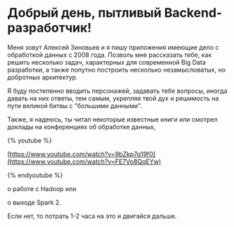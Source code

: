 # Добрый день, пытливый Backend-разработчик!

Меня зовут Алексей Зиновьев и я пишу приложения имеющие дело с обработкой данных с 2008 года. Позволь мне рассказать тебе, как решить несколько задач, характерных для современной Big Data разработки, а также попутно построить несколько незамысловатых, но добротных архитектур.

Я буду постепенно вводить персонажей, задавать тебе вопросы, иногда давать на них ответы, тем самым, укрепляя твой дух и решимость на пути великой битвы с "большими данными".

Также, я надеюсь, ты читал некоторые известные книги или смотрел доклады на конференциях об обработке данных, 

{% youtube %}

[https://www.youtube.com/watch?v=9bZkp7q19f0](https://www.youtube.com/watch?v=FE7Vo8QqEYw)

{% endyoutube %}

о работе с  Hadoop или 

о выходе Spark 2.

Если нет, то потрать 1-2 часа на это и двигайся дальше.

